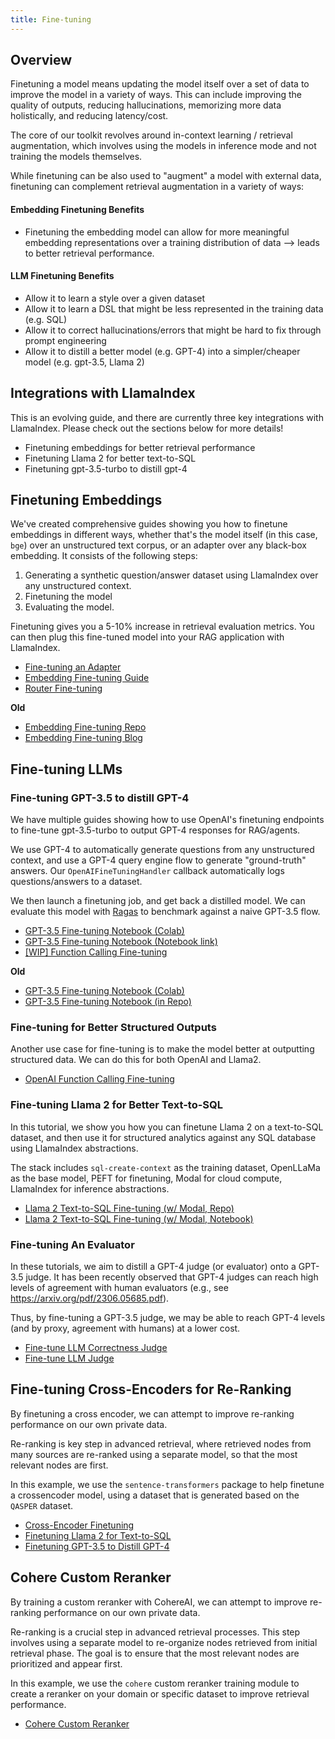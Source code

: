 ```yaml
---
title: Fine-tuning
---
```


## Overview

Finetuning a model means updating the model itself over a set of data to improve the model in a variety of ways. This can include improving the quality of outputs, reducing hallucinations, memorizing more data holistically, and reducing latency/cost.

The core of our toolkit revolves around in-context learning / retrieval augmentation, which involves using the models in inference mode and not training the models themselves.

While finetuning can be also used to "augment" a model with external data, finetuning can complement retrieval augmentation in a variety of ways:

#### Embedding Finetuning Benefits

- Finetuning the embedding model can allow for more meaningful embedding representations over a training distribution of data --> leads to better retrieval performance.

#### LLM Finetuning Benefits

- Allow it to learn a style over a given dataset
- Allow it to learn a DSL that might be less represented in the training data (e.g. SQL)
- Allow it to correct hallucinations/errors that might be hard to fix through prompt engineering
- Allow it to distill a better model (e.g. GPT-4) into a simpler/cheaper model (e.g. gpt-3.5, Llama 2)

## Integrations with LlamaIndex

This is an evolving guide, and there are currently three key integrations with LlamaIndex. Please check out the sections below for more details!

- Finetuning embeddings for better retrieval performance
- Finetuning Llama 2 for better text-to-SQL
- Finetuning gpt-3.5-turbo to distill gpt-4

## Finetuning Embeddings

We've created comprehensive guides showing you how to finetune embeddings in different ways, whether that's the model itself (in this case, `bge`) over an unstructured text corpus, or an adapter over any black-box embedding. It consists of the following steps:

1. Generating a synthetic question/answer dataset using LlamaIndex over any unstructured context.
2. Finetuning the model
3. Evaluating the model.

Finetuning gives you a 5-10% increase in retrieval evaluation metrics. You can then plug this fine-tuned model into your RAG application with LlamaIndex.

- [Fine-tuning an Adapter](/python/examples/finetuning/embeddings/finetune_embedding_adapter)
- [Embedding Fine-tuning Guide](/python/examples/finetuning/embeddings/finetune_embedding)
- [Router Fine-tuning](/python/examples/finetuning/router/router_finetune)

**Old**

- [Embedding Fine-tuning Repo](https://github.com/run-llama/finetune-embedding)
- [Embedding Fine-tuning Blog](https://medium.com/llamaindex-blog/fine-tuning-embeddings-for-rag-with-synthetic-data-e534409a3971)

## Fine-tuning LLMs

### Fine-tuning GPT-3.5 to distill GPT-4

We have multiple guides showing how to use OpenAI's finetuning endpoints to fine-tune gpt-3.5-turbo to output GPT-4 responses for RAG/agents.

We use GPT-4 to automatically generate questions from any unstructured context, and use a GPT-4 query engine flow to generate "ground-truth" answers. Our `OpenAIFineTuningHandler` callback automatically logs questions/answers to a dataset.

We then launch a finetuning job, and get back a distilled model. We can evaluate this model with [Ragas](https://github.com/explodinggradients/ragas) to benchmark against a naive GPT-3.5 flow.

- [GPT-3.5 Fine-tuning Notebook (Colab)](https://colab.research.google.com/drive/1NgyCJVyrC2xcZ5lxt2frTU862v6eJHlc?usp=sharing)
- [GPT-3.5 Fine-tuning Notebook (Notebook link)](/python/examples/finetuning/openai_fine_tuning)
- [[WIP] Function Calling Fine-tuning](/python/examples/finetuning/openai_fine_tuning_functions)

**Old**

- [GPT-3.5 Fine-tuning Notebook (Colab)](https://colab.research.google.com/drive/1vWeJBXdFEObuihO7Z8ui2CAYkdHQORqo?usp=sharing)
- [GPT-3.5 Fine-tuning Notebook (in Repo)](https://github.com/jerryjliu/llama_index/blob/main/experimental/openai_fine_tuning/openai_fine_tuning.ipynb)

### Fine-tuning for Better Structured Outputs

Another use case for fine-tuning is to make the model better at outputting structured data.
We can do this for both OpenAI and Llama2.

- [OpenAI Function Calling Fine-tuning](/python/examples/finetuning/openai_fine_tuning_functions)

### Fine-tuning Llama 2 for Better Text-to-SQL

In this tutorial, we show you how you can finetune Llama 2 on a text-to-SQL dataset, and then use it for structured analytics against any SQL database using LlamaIndex abstractions.

The stack includes `sql-create-context` as the training dataset, OpenLLaMa as the base model, PEFT for finetuning, Modal for cloud compute, LlamaIndex for inference abstractions.

- [Llama 2 Text-to-SQL Fine-tuning (w/ Modal, Repo)](https://github.com/run-llama/modal_finetune_sql)
- [Llama 2 Text-to-SQL Fine-tuning (w/ Modal, Notebook)](https://github.com/run-llama/modal_finetune_sql/blob/main/tutorial.ipynb)

### Fine-tuning An Evaluator

In these tutorials, we aim to distill a GPT-4 judge (or evaluator) onto a GPT-3.5 judge. It has
been recently observed that GPT-4 judges can reach high levels of agreement with human evaluators (e.g.,
see https://arxiv.org/pdf/2306.05685.pdf).

Thus, by fine-tuning a GPT-3.5 judge, we may be able to reach GPT-4 levels (and
by proxy, agreement with humans) at a lower cost.

- [Fine-tune LLM Correctness Judge](/python/examples/finetuning/llm_judge/correctness/finetune_llm_judge_single_grading_correctness)
- [Fine-tune LLM Judge](/python/examples/finetuning/llm_judge/pairwise/finetune_llm_judge)

## Fine-tuning Cross-Encoders for Re-Ranking

By finetuning a cross encoder, we can attempt to improve re-ranking performance on our own private data.

Re-ranking is key step in advanced retrieval, where retrieved nodes from many sources are re-ranked using a separate model, so that the most relevant nodes
are first.

In this example, we use the `sentence-transformers` package to help finetune a crossencoder model, using a dataset that is generated based on the `QASPER` dataset.

- [Cross-Encoder Finetuning](/python/examples/finetuning/cross_encoder_finetuning/cross_encoder_finetuning)
- [Finetuning Llama 2 for Text-to-SQL](https://medium.com/llamaindex-blog/easily-finetune-llama-2-for-your-text-to-sql-applications-ecd53640e10d)
- [Finetuning GPT-3.5 to Distill GPT-4](https://colab.research.google.com/drive/1vWeJBXdFEObuihO7Z8ui2CAYkdHQORqo?usp=sharing)

## Cohere Custom Reranker

By training a custom reranker with CohereAI, we can attempt to improve re-ranking performance on our own private data.

Re-ranking is a crucial step in advanced retrieval processes. This step involves using a separate model to re-organize nodes retrieved from initial retrieval phase. The goal is to ensure that the most relevant nodes are prioritized and appear first.

In this example, we use the `cohere` custom reranker training module to create a reranker on your domain or specific dataset to improve retrieval performance.

- [Cohere Custom Reranker](/python/examples/finetuning/rerankers/cohere_custom_reranker)
